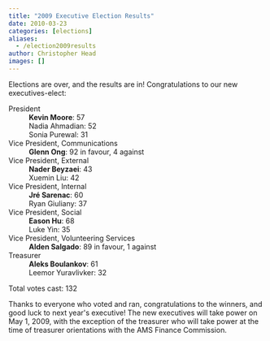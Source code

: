```yaml
---
title: "2009 Executive Election Results"
date: 2010-03-23
categories: [elections]
aliases:
  - /election2009results
author: Christopher Head
images: []
---
```


<div class="field field-name-body field-type-text-with-summary field-label-hidden"><div class="field-items"><div class="field-item even"><p>Elections are over, and the results are in! Congratulations to our new executives-elect:</p>
<dl>
<dt>President</dt>
<dd><b>Kevin Moore</b>: 57<br>
Nadia Ahmadian: 52<br>
Sonia Purewal: 31</dd>
<dt>Vice President, Communications</dt>
<dd><b>Glenn Ong</b>: 92 in favour, 4 against</dd>
<dt>Vice President, External</dt>
<dd><b>Nader Beyzaei</b>: 43<br>
Xuemin Liu: 42</dd>
<dt>Vice President, Internal</dt>
<dd><b>Jr&#xE9; Sarenac</b>: 60<br>
Ryan Giuliany: 37</dd>
<dt>Vice President, Social</dt>
<dd><b>Eason Hu</b>: 68<br>
Luke Yin: 35</dd>
<dt>Vice President, Volunteering Services</dt>
<dd><b>Alden Salgado</b>: 89 in favour, 1 against</dd>
<dt>Treasurer</dt>
<dd><b>Aleks Boulankov</b>: 61<br>
Leemor Yuravlivker: 32</dd>
</dl>
<p>Total votes cast: 132</p>
<p>Thanks to everyone who voted and ran, congratulations to the winners, and good luck to next year&apos;s executive! The new executives will take power on May 1, 2009, with the exception of the treasurer who will take power at the time of treasurer orientations with the AMS Finance Commission.</p>
</div></div></div>    <footer>
          </footer>
